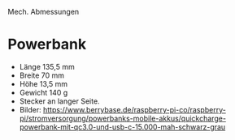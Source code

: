Mech. Abmessungen

# Powerbank
- Länge 135,5 mm
- Breite 70 mm
- Höhe 13,5 mm
- Gewicht 140 g
- Stecker an langer Seite.
- Bilder: https://www.berrybase.de/raspberry-pi-co/raspberry-pi/stromversorgung/powerbanks-mobile-akkus/quickcharge-powerbank-mit-qc3.0-und-usb-c-15.000-mah-schwarz-grau